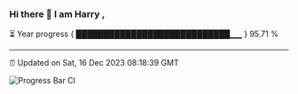 ### Hi there 👋 I am Harry , 

⏳ Year progress { ████████████████████████████▁▁ } 95.71 %

---

⏰ Updated on Sat, 16 Dec 2023 08:18:39 GMT

![Progress Bar CI](https://github.com/duykhang68/duykhang68/workflows/Progress%20Bar%20CI/badge.svg)
